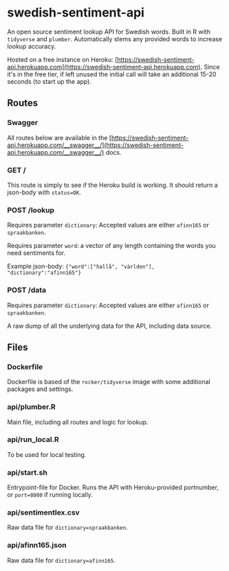 # swedish-sentiment-api
An open source sentiment lookup API for Swedish words. Built in R with `tidyverse` and `plumber`. Automatically stems any provided words to increase lookup accuracy.

Hosted on a free instance on Heroku: [https://swedish-sentiment-api.herokuapp.com](https://swedish-sentiment-api.herokuapp.com). Since it's in the free tier, if left unused the initial call will take an additional 15-20 seconds (to start up the app).

## Routes

### Swagger
All routes below are available in the [https://swedish-sentiment-api.herokuapp.com/__swagger__/](https://swedish-sentiment-api.herokuapp.com/__swagger__/) docs.

### GET /
This route is simply to see if the Heroku build is working. It should return a json-body with `status=OK`.

### POST /lookup
Requires parameter `dictionary`: Accepted values are either `afinn165` or `spraakbanken`.

Requires parameter `word`: a vector of any length containing the words you need sentiments for.

Example json-body: `{"word":["hallå", "världen"], "dictionary":"afinn165"}`

### POST /data
Requires parameter `dictionary`: Accepted values are either `afinn165` or `spraakbanken`.

A raw dump of all the underlying data for the API, including data source.

## Files
### Dockerfile
Dockerfile is based of the `rocker/tidyverse` image with some additional packages and settings.

### api/plumber.R
Main file, including all routes and logic for lookup.

### api/run_local.R
To be used for local testing.

### api/start.sh
Entrypoint-file for Docker. Runs the API with Heroku-provided portnumber, or `port=8000` if running locally.

### api/sentimentlex.csv
Raw data file for `dictionary=spraakbanken`.

### api/afinn165.json
Raw data file for `dictionary=afinn165`.
